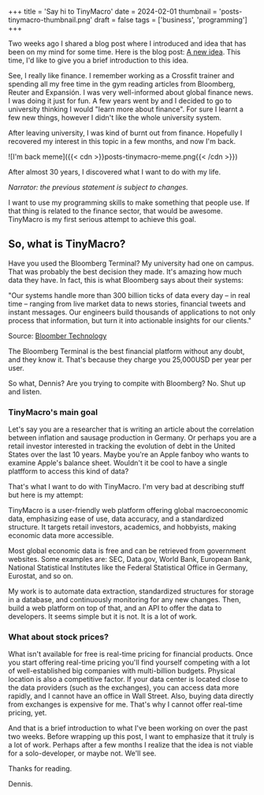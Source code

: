 +++
title = 'Say hi to TinyMacro'
date = 2024-02-01
thumbnail = 'posts-tinymacro-thumbnail.png'
draft = false
tags = ['business', 'programming']
+++

Two weeks ago I shared a blog post where I introduced and idea that has been on my mind
for some time. Here is the blog post: [A new idea](/posts/a-new-idea/). This time, I'd
like to give you a brief introduction to this idea.

See, I really like finance. I remember working as a Crossfit trainer and spending all my
free time in the gym reading articles from Bloomberg, Reuter and Expansión. I was very
well-informed about global finance news. I was doing it just for fun. A few years went by
and I decided to go to university thinking I would "learn more about finance". For sure I
learnt a few new things, however I didn't like the whole university system.

After leaving university, I was kind of burnt out from finance. Hopefully I recovered my
interest in this topic in a few months, and now I'm back.

![I'm back meme]({{< cdn >}}posts-tinymacro-meme.png{{< /cdn >}})

After almost 30 years, I discovered what I want to do with my life.

_Narrator: the previous statement is subject to changes._

I want to use my programming skills to make something that people use. If that thing is
related to the finance sector, that would be awesome. TinyMacro is my first serious
attempt to achieve this goal.

## So, what is TinyMacro?

Have you used the Bloomberg Terminal? My university had one on campus. That was probably
the best decision they made. It's amazing how much data they have. In fact, this is what
Bloomberg says about their systems:

"Our systems handle more than 300 billion ticks of data every day – in real time –
ranging from live market data to news stories, financial tweets and instant messages. Our
engineers build thousands of applications to not only process that information, but turn
it into actionable insights for our clients."

Source: [Bloomber Technology](https://www.bloomberg.com/company/values/tech-at-bloomberg/c-plus-plus)

The Bloomberg Terminal is the best financial platform without any doubt, and they know
it. That's because they charge you 25,000USD per year per user.

So what, Dennis? Are you trying to compite with Bloomberg? No. Shut up and listen.

### TinyMacro's main goal

Let's say you are a researcher that is writing an article about the correlation between
inflation and sausage production in Germany. Or perhaps you are a retail investor
interested in tracking the evolution of debt in the United States over the last 10 years.
Maybe you're an Apple fanboy who wants to examine Apple's balance sheet. Wouldn't it be
cool to have a single platfform to access this kind of data?

That's what I want to do with TinyMacro. I'm very bad at describing stuff but here is my
attempt:

TinyMacro is a user-friendly web platform offering global macroeconomic data, emphasizing
ease of use, data accuracy, and a standardized structure. It targets retail investors,
academics, and hobbyists, making economic data more accessible.

Most global economic data is free and can be retrieved from government websites. Some
examples are: SEC, Data.gov, World Bank, European Bank, National Statistical Institutes
like the Federal Statistical Office in Germany, Eurostat, and so on.

My work is to automate data extraction, standardized structures for storage in a
database, and continuously monitoring for any new changes. Then, build a web platform on
top of that, and an API to offer the data to developers. It seems simple but it is not.
It is a lot of work.

### What about stock prices?

What isn't available for free is real-time pricing for financial products. Once you start
offering real-time pricing you'll find yourself competing with a lot of well-established
big companies with multi-billion budgets. Physical location is also a competitive factor.
If your data center is located close to the data providers (such as the exchanges), you
can access data more rapidly, and I cannot have an office in Wall Street. Also, buying
data directly from exchanges is expensive for me. That's why I cannot offer real-time
pricing, yet.

And that is a brief introduction to what I've been working on over the past two weeks.
Before wrapping up this post, I want to emphasize that it truly is a lot of work. Perhaps
after a few months I realize that the idea is not viable for a solo-developer, or maybe
not. We'll see.

Thanks for reading.

Dennis.
